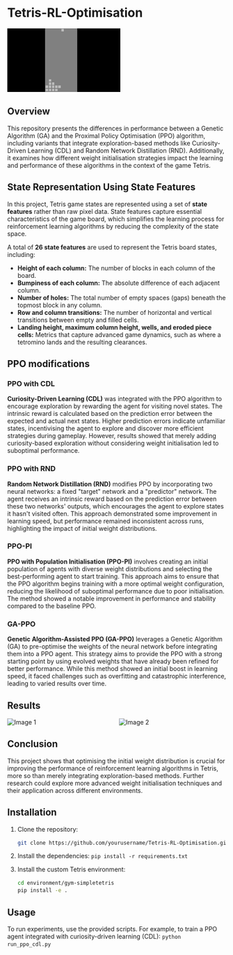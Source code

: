 # Tetris-RL-Optimisation

![Reinforcement learning agent playing Tetris](docs/tetris-gif.gif)


## Overview
This repository presents the differences in performance between a Genetic Algorithm (GA) and the Proximal Policy Optimisation (PPO) algorithm, including variants that integrate exploration-based methods like Curiosity-Driven Learning (CDL) and Random Network Distillation (RND). Additionally, it examines how different weight initialisation strategies impact the learning and performance of these algorithms in the context of the game Tetris.


## State Representation Using State Features

In this project, Tetris game states are represented using a set of **state features** rather than raw pixel data. State features capture essential characteristics of the game board, which simplifies the learning process for reinforcement learning algorithms by reducing the complexity of the state space. 

A total of **26 state features** are used to represent the Tetris board states, including:

- **Height of each column:** The number of blocks in each column of the board.
- **Bumpiness of each column:** The absolute difference of each adjacent column.
- **Number of holes:** The total number of empty spaces (gaps) beneath the topmost block in any column.
- **Row and column transitions:** The number of horizontal and vertical transitions between empty and filled cells.
- **Landing height, maximum column height, wells, and eroded piece cells:** Metrics that capture advanced game dynamics, such as where a tetromino lands and the resulting clearances.


## PPO modifications
### PPO with CDL
**Curiosity-Driven Learning (CDL)** was integrated with the PPO algorithm to encourage exploration by rewarding the agent for visiting novel states. The intrinsic reward is calculated based on the prediction error between the expected and actual next states. Higher prediction errors indicate unfamiliar states, incentivising the agent to explore and discover more efficient strategies during gameplay. However, results showed that merely adding curiosity-based exploration without considering weight initialisation led to suboptimal performance.


### PPO with RND
**Random Network Distillation (RND)** modifies PPO by incorporating two neural networks: a fixed "target" network and a "predictor" network. The agent receives an intrinsic reward based on the prediction error between these two networks' outputs, which encourages the agent to explore states it hasn't visited often. This approach demonstrated some improvement in learning speed, but performance remained inconsistent across runs, highlighting the impact of initial weight distributions.


### PPO-PI
**PPO with Population Initialisation (PPO-PI)** involves creating an initial population of agents with diverse weight distributions and selecting the best-performing agent to start training. This approach aims to ensure that the PPO algorithm begins training with a more optimal weight configuration, reducing the likelihood of suboptimal performance due to poor initialisation. The method showed a notable improvement in performance and stability compared to the baseline PPO.

### GA-PPO
**Genetic Algorithm-Assisted PPO (GA-PPO)** leverages a Genetic Algorithm (GA) to pre-optimise the weights of the neural network before integrating them into a PPO agent. This strategy aims to provide the PPO with a strong starting point by using evolved weights that have already been refined for better performance. While this method showed an initial boost in learning speed, it faced challenges such as overfitting and catastrophic interference, leading to varied results over time.


## Results
<div style="display: flex; justify-content: center; align-items: center;">
  <img src="Average Score of GA.png" alt="Image 1" style="width: 300px; margin-right: 10px;">
  <img src="/results/Average_Score_of_PPO.png" alt="Image 2" style="width: 300px;">
</div>

## Conclusion
This project shows that optimising the initial weight distribution is crucial for improving the performance of reinforcement learning algorithms in Tetris, more so than merely integrating exploration-based methods. Further research could explore more advanced weight initialisation techniques and their application across different environments.




## Installation
1. Clone the repository:
   ```sh
   git clone https://github.com/yourusername/Tetris-RL-Optimisation.git
   ```
2. Install the dependencies:
   `pip install -r requirements.txt`
   
3. Install the custom Tetris environment:
   ```sh
   cd environment/gym-simpletetris
   pip install -e .
   ```

## Usage
To run experiments, use the provided scripts. For example, to train a PPO agent integrated with curiosity-driven learning (CDL):
`python run_ppo_cdl.py`



